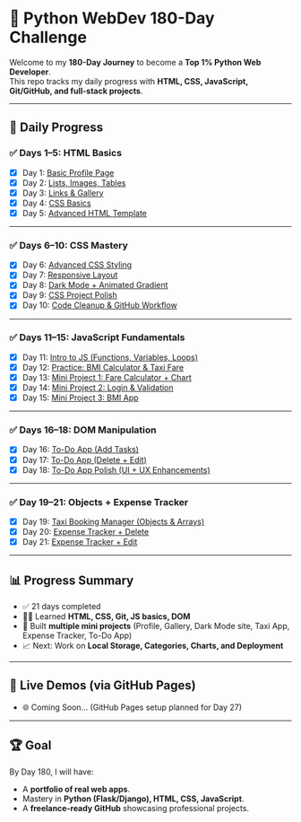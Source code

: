 # 🚀 Python WebDev 180-Day Challenge  

Welcome to my **180-Day Journey** to become a **Top 1% Python Web Developer**.  
This repo tracks my daily progress with **HTML, CSS, JavaScript, Git/GitHub, and full-stack projects**.  

---

## 📅 Daily Progress  

### ✅ Days 1–5: HTML Basics  
- [x] Day 1: [Basic Profile Page](day1-profile/index.html)  
- [x] Day 2: [Lists, Images, Tables](day2-profile/index.html)  
- [x] Day 3: [Links & Gallery](day3-gallery/index.html)  
- [x] Day 4: [CSS Basics](day4-css-gallery/index.html)  
- [x] Day 5: [Advanced HTML Template](day5-template/index.html)  

---

### ✅ Days 6–10: CSS Mastery  
- [x] Day 6: [Advanced CSS Styling](day6-advance-css/index.html)  
- [x] Day 7: [Responsive Layout](day7-responsive/index.html)  
- [x] Day 8: [Dark Mode + Animated Gradient](day8-darkmode/index.html)  
- [x] Day 9: [CSS Project Polish](day9-polish/index.html)  
- [x] Day 10: [Code Cleanup & GitHub Workflow](day10-cleanup/index.html)  

---

### ✅ Days 11–15: JavaScript Fundamentals  
- [x] Day 11: [Intro to JS (Functions, Variables, Loops)](day11-js-basics/index.html)  
- [x] Day 12: [Practice: BMI Calculator & Taxi Fare](day12-practice/index.html)  
- [x] Day 13: [Mini Project 1: Fare Calculator + Chart](day13-mini-project/index.html)  
- [x] Day 14: [Mini Project 2: Login & Validation](day14-mini-project/index.html)  
- [x] Day 15: [Mini Project 3: BMI App](day15-mini-project/index.html)  

---

### ✅ Days 16–18: DOM Manipulation  
- [x] Day 16: [To-Do App (Add Tasks)](day16-todo/index.html)  
- [x] Day 17: [To-Do App (Delete + Edit)](day17-todo/index.html)  
- [x] Day 18: [To-Do App Polish (UI + UX Enhancements)](day18-todo/index.html)  

---

### ✅ Day 19–21: Objects + Expense Tracker  
- [x] Day 19: [Taxi Booking Manager (Objects & Arrays)](day19-taxi-booking/index.html)  
- [x] Day 20: [Expense Tracker + Delete](day20-expense-tracker/index.html)  
- [x] Day 21: [Expense Tracker + Edit](day21-expense-tracker/index.html)  

---

## 📊 Progress Summary  
- ✅ 21 days completed  
- 🧑‍💻 Learned **HTML, CSS, Git, JS basics, DOM**  
- 🚀 Built **multiple mini projects** (Profile, Gallery, Dark Mode site, Taxi App, Expense Tracker, To-Do App)  
- 📈 Next: Work on **Local Storage, Categories, Charts, and Deployment**  

---

## 🔗 Live Demos (via GitHub Pages)  
- 🌐 Coming Soon… (GitHub Pages setup planned for Day 27)  

---

## 🏆 Goal  
By Day 180, I will have:  
- A **portfolio of real web apps**.  
- Mastery in **Python (Flask/Django), HTML, CSS, JavaScript**.  
- A **freelance-ready GitHub** showcasing professional projects.  

